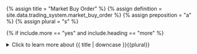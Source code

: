 <!--------------------------------------------- TITLE AND DEFINITION starts -->

{% assign title = "Market Buy Order" %}
{% assign definition = site.data.trading_system.market_buy_order %}
{% assign preposition = "a" %}
{% assign plural = "s" %}

<!--------------------------------------------- TITLE AND DEFINITION ends -->

{% if include.more == "yes" and include.heading == "more" %}
<details class='detailsCollapsible'><summary class='nobr'>Click to learn more about {{ title | downcase }}{{plural}}
</summary>
{% endif %}

{% if include.heading != "" and include.heading != "more" %}
{{include.heading}} {{title}}
{% endif %}

{% if include.icon != "no" %} 

{% if include.table == "yes" and include.icon != "no" %}
<table class='definitionTable'><tr><td>
{% endif %}

<img src='images/icons/nodes/png{{include.icon}}/{{ title | downcase | replace: " ", "-" }}.png' />

{% if include.table == "yes" and include.icon != "no" %}
</td><td>
{% endif %}

{% endif %}

{% if include.definition == "bold" %}
<strong>{{ definition }}</strong>
{% else %}
{% if include.definition != "no" %}
{{ definition }}
{% endif %}
{% endif %}

{% if include.table == "yes" and include.icon != "no" %}
</td></tr></table>
{% endif %}

{% if include.more == "yes" and include.content == "more" and include.heading != "more" %}
<details class='detailsCollapsible'><summary class='nobr'>Click to learn more about {{ title | downcase }}{{plural}}
</summary>
{% endif %}

{% if include.content != "no" %}

<!--------------------------------------------- CONTENT starts -->

Traders usually use market orders when the priority is the certainty of execution over the rate of execution. Depending on the size of the order and the liquidity of the particular market/exchange, market orders may experience more or less slippage.

###### Market Orders' Rate

Users have no control over the rate at which a market order is filled. The exchange fills the order with available bids/asks at the time of execution.

{% include tip.html content="The information below this banner is valid for all types of orders." %}

###### Order Size

As explained in the definition of the execution algorithm, each algorithm is allocated a percentage of the target size defined under the initial targets node.

*The simplified logic for non-coders:*

```algorithmSize = targetSize * percentageOfStageTargetSize / 100```

*The actual code:*

```js
let algorithmSizeInBaseAsset = tradingEngineStage.stageBaseAsset.targetSize.value * executionAlgorithm.config.percentageOfStageTargetSize / 100

let algorithmSizeInQuotedAsset = tradingEngineStage.stageQuotedAsset.targetSize.value * executionAlgorithm.config.percentageOfStageTargetSize / 100
```

Similarly, the size of an order is defined as a percentage of the size that the particular algorithm is allowed to execute *(see the configuration)*. 

*The simplified logic for non-coders:*

```orderSize = algorithmSize * percentageOfAlgorithmSize / 100```

*The actual code:*

```js
tradingEngineOrder.orderBaseAsset.size.value = algorithmSizeInBaseAsset * tradingSystemOrder.config.percentageOfAlgorithmSize / 100
```

Because each execution algorithm may define multiple orders, the typical scenario is that all orders defined within an algorithm add up to 100% of the size allocated to the algorithm. 

However, it is up to the user how to manage this setting, as different hacks may be found to achieve different behaviors.

{% include callout.html type="success" content="If orders defined add up to more than 100% of the size allocated to the algorithm, the trading engine does not enforce a cap." %}

Pretty much like the user may decide to define the size of orders within an algorithm above or below the 100% mark, the same is true when defining multiple algorithms. In other words, the user may choose to set up algorithms whose combined sizes amount to more or less than 100%.

In cases in which the combined sizes amount to less than 100%, the target size would be partially filled at best. On the other hand, in cases in which the combined sizes amount to more than 100%, then the orders and/or algorithms would compete with each other.

{% include callout.html type="success" content="The one validation the trading engine does is to enforce the target size defined under the initial targets node. The target size is treated as a hard cap, so that no position may ever be sized larger than the target." %}

If the order size as defined would cause the target size to be breached, then the order size is lowered to match the hard cap.

*The simplified logic for non-coders:*

```js
if   ( targetSize + sizePlaced > targetSize )
     { orderSize = targetSize - sizePlaced }
```

*The actual code:*

```js
if (
     tradingEngineOrder.orderBaseAsset.size.value + tradingEngineStage.stageBaseAsset.sizePlaced.value >
     tradingEngineStage.stageBaseAsset.targetSize.value
   ) {
     tradingEngineOrder.orderBaseAsset.size.value = tradingEngineStage.stageBaseAsset.targetSize.value - tradingEngineStage.stageBaseAsset.sizePlaced.value
   }
```

{% include note.html content="See the order's configuration to learn how to set up the order size." %}

###### Placing and Filling of Orders

The trading engine keeps track of the amounts placed and the amounts filled based on the feedback obtained from the exchange, and makes the information available in the size placed and size filled nodes. The nodes are present in multiple contexts, such as the particular stage (open and close) or the particular order type, and are denominated both in the base asset and quoted asset. You may learn more about how to track the size placed and size filled on the trading engine pages.

###### Closing of Orders

Orders may be closed upon the occurrence of the following two events:

* The exchange reports the order was filled. In such a case, the trading engine closes the order.

* The cancel order event is triggered. This is an event the user may configure with the typical set up of situations and conditions.

###### Spawning Multiple Orders

All of the available types of orders may be configured so that multiple orders may be spawned, one after the other, through the same order definition.

This allows, for example, setting an order for 1% of the size allocated to the algorithm, and have the trading engine spawn one order per execution cycle until the 100% mark is reached. Such a feature may allow many more hacks and is yet another tool that&mdash;combined with the rest&mdash;enables a great deal of control over orders execution.

A new instance of an order may be spawned only under the following  context:

* The previous instance of the order is closed. That is, two instances of the same order may not exist at the same time.

* The size filled at the level of the execution algorithm is within the limit established in the algorithm's configuration.

* The size filled at the level of the stage must be within the target size defined under the initial targets node.

{% include note.html content="See the order's configuration to learn how to configure the parameter affecting this behavior." %}

<!--------------------------------------------- CONTENT ends -->

{% endif %}

{% if include.more == "yes" and include.content != "more" and include.heading != "more" %}
<details class='detailsCollapsible'><summary class='nobr'>Click to learn more about {{ title | downcase }}{{plural}}
</summary>
{% endif %}

{% if include.adding != "" %}

{{include.adding}} Adding {{preposition}} {{title}} Node

<!--------------------------------------------- ADDING starts -->

To add the {{ title | downcase }} node, select *Add Missing Items* on the parent node menu. 

<!--------------------------------------------- ADDING ends -->

{% endif %}

{% if include.configuring != "" %}

{{include.configuring}} Configuring the {{title}}

<!--------------------------------------------- CONFIGURING starts -->

To configure the {{ title | downcase }} node, select *Configure* on the menu. 

```json
{
     "percentageOfAlgorithmSize": 100, 
     "spawnMultipleOrders": false 
}
```

* ```percentageOfAlgorithmSize``` is the definition of how much of the size handled by the algorithm shall be allocated to this particular order. Posible values are real numbers between ```0``` and ```100```, including the extremes. If you set the value to ```0```, the order will not be executed.

* ```spawnMultipleOrders``` is the parameter that indicates whether additional spawned orders are allowed (```true```) or not (```false```).

<!--------------------------------------------- CONFIGURING ends -->

{% endif %}

{% if include.starting != "" %}

{{include.starting}} Starting {{preposition}} {{title}}

<!--------------------------------------------- STARTING starts -->

XXXXXXXXXXXXXXXXXXXXXXXXXXXXXXXXXXXXXXXXXXXXXXXXXXXXXX

<!--------------------------------------------- STARTING ends -->

{% endif %}

{% if include.more == "yes" %}
</details>
{% endif %}